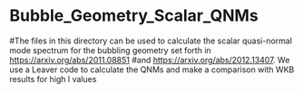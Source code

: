 # Bubble_Geometry_Scalar_QNMs
#The files in this directory can be used to calculate the scalar quasi-normal mode spectrum for the bubbling geometry set forth in https://arxiv.org/abs/2011.08851 
#and https://arxiv.org/abs/2012.13407. We use a Leaver code to calculate the QNMs and make a comparison with WKB results for high l values
